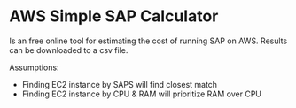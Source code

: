 # AWS Simple SAP Calculator

Is an free online tool for estimating the cost of running SAP on AWS. Results can be downloaded to a csv file.

Assumptions:
- Finding EC2 instance by SAPS will find closest match
- Finding EC2 instance by CPU & RAM will prioritize RAM over CPU
